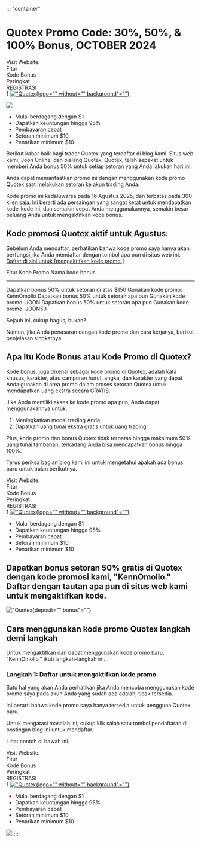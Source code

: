 ::: \"container\"
# Quotex Promo Code: 30%, 50%, & 100% Bonus, OCTOBER 2024

Visit Website.\
Fitur\
Kode Bonus\
Peringkat\
REGISTRASI\
1
[!["Quotex](\%22https://i0.wp.com/joon.co.ke/wp-content/uploads/quotex.png_184_5ffee1934d3550.38639121.png?fit=136%2C136&ssl=1\%22){logo=""
without="" background"=""}](\%22https://traff.sbs/brokerqxsignup\%22)

[![](https://static.quotex.io/files/4_en/300_250.jpg)](https://traff.sbs/brokerqxlid)

-   Mulai berdagang dengan \$1
-   Dapatkan keuntungan hingga 95%
-   Pembayaran cepat
-   Setoran minimum \$10
-   Penarikan minimum \$10

Berikut kabar baik bagi trader Quotex yang terdaftar di blog kami. Situs
web kami, Joon Online, dan pialang Quotex, Quotex, telah sepakat untuk
memberi Anda bonus 50% untuk setiap setoran yang Anda lakukan hari ini.

Anda dapat memanfaatkan promo ini dengan menggunakan kode promo Quotex
saat melakukan setoran ke akun trading Anda.

Kode promo ini kedaluwarsa pada 16 Agustus 2025, dan terbatas pada 300
klien saja. Ini berarti ada persaingan yang sangat ketat untuk
mendapatkan kode-kode ini, dan semakin cepat Anda menggunakannya,
semakin besar peluang Anda untuk mengaktifkan kode bonus.

## Kode promosi Quotex aktif untuk Agustus:

Sebelum Anda mendaftar, perhatikan bahwa kode promo saya hanya akan
berfungsi jika Anda mendaftar dengan tombol apa pun di situs web ini.
[Daftar di sini untuk \[mengaktifkan kode
promo.\]](\%22https://broker-qx.pro/sign-up/?lid=234756\%22)

  Fitur Kode Promo                                 Nama kode bonus
  ------------------------------------------------ --------------------------------
  Dapatkan bonus 50% untuk setoran di atas \$150   Gunakan kode promo: KennOmollo
  Dapatkan bonus 50% untuk setoran apa pun         Gunakan kode promo: JOON
  Dapatkan bonus 50% untuk setoran apa pun         Gunakan kode promo: JOON50

Sejauh ini, cukup bagus, bukan?

Namun, jika Anda penasaran dengan kode promo dan cara kerjanya, berikut
penjelasan singkatnya.

## Apa Itu Kode Bonus atau Kode Promo di Quotex?

Kode bonus, juga dikenal sebagai kode promo di Quotex, adalah kata
khusus, karakter, atau campuran huruf, angka, dan karakter yang dapat
Anda gunakan di area promo dalam proses setoran Quotex untuk mendapatkan
uang ekstra secara GRATIS.

Jika Anda memiliki akses ke kode promo apa pun, Anda dapat
menggunakannya untuk:

1.  Meningkatkan modal trading Anda
2.  Dapatkan uang tunai ekstra gratis untuk uang trading

Plus, kode promo dan bonus Quotex tidak terbatas hingga maksimum 50%
uang tunai tambahan; terkadang Anda bisa mendapatkan bonus hingga 100%.

Terus periksa bagian blog kami ini untuk mengetahui apakah ada bonus
baru untuk bulan berikutnya.

Visit Website.\
Fitur\
Kode Bonus\
Peringkat\
REGISTRASI\
1
[!["Quotex](\%22https://i0.wp.com/joon.co.ke/wp-content/uploads/quotex.png_184_5ffee1934d3550.38639121.png?fit=136%2C136&ssl=1\%22){logo=""
without="" background"=""}](\%22https://traff.sbs/brokerqxsignup\%22)

-   Mulai berdagang dengan \$1
-   Dapatkan keuntungan hingga 95%
-   Pembayaran cepat
-   Setoran minimum \$10
-   Penarikan minimum \$10

## Dapatkan bonus setoran 50% gratis di Quotex dengan kode promosi kami, "KennOmollo." Daftar dengan tautan apa pun di situs web kami untuk mengaktifkan kode.

!["Quotex](\%22https://i0.wp.com/joon.co.ke/wp-content/uploads/Kenn-Omollo.jpg?resize=1915%2C947&ssl=1\%22){deposit=""
bonus"=""}

## Cara menggunakan kode promo Quotex langkah demi langkah

Untuk mengaktifkan dan dapat menggunakan kode promo baru, "KennOmollo,"
ikuti langkah-langkah ini.

### Langkah 1: Daftar untuk mengaktifkan kode promo.

Satu hal yang akan Anda perhatikan jika Anda mencoba menggunakan kode
promo saya pada akun Anda yang sudah ada adalah, tidak tersedia.

Ini berarti bahwa kode promo saya hanya tersedia untuk pengguna Quotex
baru.

Untuk mengatasi masalah ini, cukup klik salah satu tombol pendaftaran di
postingan blog ini untuk mendaftar.

Lihat contoh di bawah ini.

Visit Website.\
Fitur\
Kode Bonus\
Peringkat\
REGISTRASI\
1
[!["Quotex](\%22https://i0.wp.com/joon.co.ke/wp-content/uploads/quotex.png_184_5ffee1934d3550.38639121.png?fit=136%2C136&ssl=1\%22){logo=""
without="" background"=""}](\%22https://traff.sbs/brokerqxsignup\%22)

-   Mulai berdagang dengan \$1
-   Dapatkan keuntungan hingga 95%
-   Pembayaran cepat
-   Setoran minimum \$10
-   Penarikan minimum \$10

![](\%22https://i0.wp.com/joon.co.ke/wp-content/uploads/Quotex-promo-codes.png?resize=1893%2C911&ssl=1)
:::

